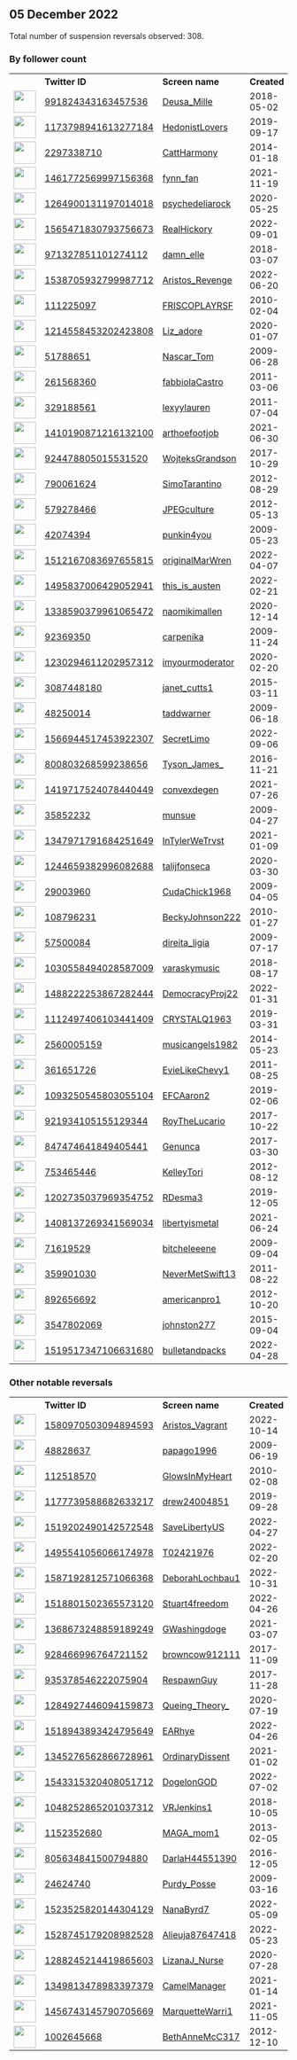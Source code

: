 
## 05 December 2022
Total number of suspension reversals observed: 308.

### By follower count
<table><tr><th></th><th align="left">Twitter ID</th><th align="left">Screen name</th>
<th align="left">Created</th><th align="left">Status</th><th align="left">Suspended</th><th align="left">Followers</th>
<tr><td><a href="https://pbs.twimg.com/profile_images/1007327926579335169/xyD8RxRh_normal.jpg"><img src="https://pbs.twimg.com/profile_images/1007327926579335169/xyD8RxRh_normal.jpg" width="40px" height="40px" align="center"/></a></td><td><a href="https://twitter.com/intent/user?user_id=991824343163457536">991824343163457536</a></td><td><a href="https://twitter.com/Deusa_Mille">Deusa_Mille</a></td><td>2018-05-02</td><td align="center"></td><td>2022-10-13</td><td>170720</td></tr>
<tr><td><a href="https://pbs.twimg.com/profile_images/1336746276650700807/JA_5LnMc_normal.jpg"><img src="https://pbs.twimg.com/profile_images/1336746276650700807/JA_5LnMc_normal.jpg" width="40px" height="40px" align="center"/></a></td><td><a href="https://twitter.com/intent/user?user_id=1173798941613277184">1173798941613277184</a></td><td><a href="https://twitter.com/HedonistLovers">HedonistLovers</a></td><td>2019-09-17</td><td align="center"></td><td></td><td>56852</td></tr>
<tr><td><a href="https://pbs.twimg.com/profile_images/1612488850160635905/EUlJEkId_normal.jpg"><img src="https://pbs.twimg.com/profile_images/1612488850160635905/EUlJEkId_normal.jpg" width="40px" height="40px" align="center"/></a></td><td><a href="https://twitter.com/intent/user?user_id=2297338710">2297338710</a></td><td><a href="https://twitter.com/CattHarmony">CattHarmony</a></td><td>2014-01-18</td><td align="center"></td><td>2022-10-29</td><td>32559</td></tr>
<tr><td><a href="https://pbs.twimg.com/profile_images/1463378574384185346/fJbHBd1S_normal.jpg"><img src="https://pbs.twimg.com/profile_images/1463378574384185346/fJbHBd1S_normal.jpg" width="40px" height="40px" align="center"/></a></td><td><a href="https://twitter.com/intent/user?user_id=1461772569997156368">1461772569997156368</a></td><td><a href="https://twitter.com/fynn_fan">fynn_fan</a></td><td>2021-11-19</td><td align="center"></td><td>2022-07-07</td><td>30953</td></tr>
<tr><td><a href="https://pbs.twimg.com/profile_images/1269518557525823488/BZ1e5Tdh_normal.jpg"><img src="https://pbs.twimg.com/profile_images/1269518557525823488/BZ1e5Tdh_normal.jpg" width="40px" height="40px" align="center"/></a></td><td><a href="https://twitter.com/intent/user?user_id=1264900131197014018">1264900131197014018</a></td><td><a href="https://twitter.com/psychedeliarock">psychedeliarock</a></td><td>2020-05-25</td><td align="center"></td><td></td><td>21961</td></tr>
<tr><td><a href="https://pbs.twimg.com/profile_images/1607056031687004161/Z_q8dmIJ_normal.jpg"><img src="https://pbs.twimg.com/profile_images/1607056031687004161/Z_q8dmIJ_normal.jpg" width="40px" height="40px" align="center"/></a></td><td><a href="https://twitter.com/intent/user?user_id=1565471830793756673">1565471830793756673</a></td><td><a href="https://twitter.com/RealHickory">RealHickory</a></td><td>2022-09-01</td><td align="center"></td><td>2022-11-10</td><td>21747</td></tr>
<tr><td><a href="https://pbs.twimg.com/profile_images/1610811570409582600/LVucLDjq_normal.jpg"><img src="https://pbs.twimg.com/profile_images/1610811570409582600/LVucLDjq_normal.jpg" width="40px" height="40px" align="center"/></a></td><td><a href="https://twitter.com/intent/user?user_id=971327851101274112">971327851101274112</a></td><td><a href="https://twitter.com/damn_elle">damn_elle</a></td><td>2018-03-07</td><td align="center"></td><td></td><td>20482</td></tr>
<tr><td><a href="https://pbs.twimg.com/profile_images/1538708883442700288/E6r_4BIc_normal.jpg"><img src="https://pbs.twimg.com/profile_images/1538708883442700288/E6r_4BIc_normal.jpg" width="40px" height="40px" align="center"/></a></td><td><a href="https://twitter.com/intent/user?user_id=1538705932799987712">1538705932799987712</a></td><td><a href="https://twitter.com/Aristos_Revenge">Aristos_Revenge</a></td><td>2022-06-20</td><td align="center"></td><td>2022-10-14</td><td>20012</td></tr>
<tr><td><a href="https://pbs.twimg.com/profile_images/1618303713281728514/DTg0SkuM_normal.png"><img src="https://pbs.twimg.com/profile_images/1618303713281728514/DTg0SkuM_normal.png" width="40px" height="40px" align="center"/></a></td><td><a href="https://twitter.com/intent/user?user_id=111225097">111225097</a></td><td><a href="https://twitter.com/FRISCOPLAYRSF">FRISCOPLAYRSF</a></td><td>2010-02-04</td><td align="center"></td><td>2022-12-05</td><td>19784</td></tr>
<tr><td><a href="https://pbs.twimg.com/profile_images/1232238288355852289/pUO6CCGq_normal.jpg"><img src="https://pbs.twimg.com/profile_images/1232238288355852289/pUO6CCGq_normal.jpg" width="40px" height="40px" align="center"/></a></td><td><a href="https://twitter.com/intent/user?user_id=1214558453202423808">1214558453202423808</a></td><td><a href="https://twitter.com/Liz_adore">Liz_adore</a></td><td>2020-01-07</td><td align="center"></td><td>2022-11-08</td><td>19528</td></tr>
<tr><td><a href="https://pbs.twimg.com/profile_images/1373337904425140224/fXOpzXpW_normal.jpg"><img src="https://pbs.twimg.com/profile_images/1373337904425140224/fXOpzXpW_normal.jpg" width="40px" height="40px" align="center"/></a></td><td><a href="https://twitter.com/intent/user?user_id=51788651">51788651</a></td><td><a href="https://twitter.com/Nascar_Tom">Nascar_Tom</a></td><td>2009-06-28</td><td align="center"></td><td>2022-10-28</td><td>17830</td></tr>
<tr><td><a href="https://pbs.twimg.com/profile_images/1074441621712891904/dHNik3ut_normal.jpg"><img src="https://pbs.twimg.com/profile_images/1074441621712891904/dHNik3ut_normal.jpg" width="40px" height="40px" align="center"/></a></td><td><a href="https://twitter.com/intent/user?user_id=261568360">261568360</a></td><td><a href="https://twitter.com/fabbiolaCastro">fabbiolaCastro</a></td><td>2011-03-06</td><td align="center"></td><td></td><td>15749</td></tr>
<tr><td><a href="https://pbs.twimg.com/profile_images/1598727282914385922/v9SGYXbm_normal.jpg"><img src="https://pbs.twimg.com/profile_images/1598727282914385922/v9SGYXbm_normal.jpg" width="40px" height="40px" align="center"/></a></td><td><a href="https://twitter.com/intent/user?user_id=329188561">329188561</a></td><td><a href="https://twitter.com/lexyylauren">lexyylauren</a></td><td>2011-07-04</td><td align="center"></td><td>2022-11-16</td><td>13441</td></tr>
<tr><td><a href="https://pbs.twimg.com/profile_images/1443525927850463235/YaZr4r97_normal.jpg"><img src="https://pbs.twimg.com/profile_images/1443525927850463235/YaZr4r97_normal.jpg" width="40px" height="40px" align="center"/></a></td><td><a href="https://twitter.com/intent/user?user_id=1410190871216132100">1410190871216132100</a></td><td><a href="https://twitter.com/arthoefootjob">arthoefootjob</a></td><td>2021-06-30</td><td align="center"></td><td>2022-04-03</td><td>13042</td></tr>
<tr><td><a href="https://pbs.twimg.com/profile_images/1608941889796857861/X5ZmDm6H_normal.jpg"><img src="https://pbs.twimg.com/profile_images/1608941889796857861/X5ZmDm6H_normal.jpg" width="40px" height="40px" align="center"/></a></td><td><a href="https://twitter.com/intent/user?user_id=924478805015531520">924478805015531520</a></td><td><a href="https://twitter.com/WojteksGrandson">WojteksGrandson</a></td><td>2017-10-29</td><td align="center"></td><td></td><td>10087</td></tr>
<tr><td><a href="https://pbs.twimg.com/profile_images/1599858217210810368/EBw90RGW_normal.jpg"><img src="https://pbs.twimg.com/profile_images/1599858217210810368/EBw90RGW_normal.jpg" width="40px" height="40px" align="center"/></a></td><td><a href="https://twitter.com/intent/user?user_id=790061624">790061624</a></td><td><a href="https://twitter.com/SimoTarantino">SimoTarantino</a></td><td>2012-08-29</td><td align="center"></td><td></td><td>9620</td></tr>
<tr><td><a href="https://pbs.twimg.com/profile_images/1488845868165861377/cB3V-1DS_normal.jpg"><img src="https://pbs.twimg.com/profile_images/1488845868165861377/cB3V-1DS_normal.jpg" width="40px" height="40px" align="center"/></a></td><td><a href="https://twitter.com/intent/user?user_id=579278466">579278466</a></td><td><a href="https://twitter.com/JPEGculture">JPEGculture</a></td><td>2012-05-13</td><td align="center"></td><td>2022-12-05</td><td>9348</td></tr>
<tr><td><a href="https://pbs.twimg.com/profile_images/1603438431320690689/85pP1iph_normal.jpg"><img src="https://pbs.twimg.com/profile_images/1603438431320690689/85pP1iph_normal.jpg" width="40px" height="40px" align="center"/></a></td><td><a href="https://twitter.com/intent/user?user_id=42074394">42074394</a></td><td><a href="https://twitter.com/punkin4you">punkin4you</a></td><td>2009-05-23</td><td align="center"></td><td></td><td>8455</td></tr>
<tr><td><a href="https://pbs.twimg.com/profile_images/1616829531867779078/0sGc-bYd_normal.jpg"><img src="https://pbs.twimg.com/profile_images/1616829531867779078/0sGc-bYd_normal.jpg" width="40px" height="40px" align="center"/></a></td><td><a href="https://twitter.com/intent/user?user_id=1512167083697655815">1512167083697655815</a></td><td><a href="https://twitter.com/originalMarWren">originalMarWren</a></td><td>2022-04-07</td><td align="center"></td><td>2022-08-26</td><td>8342</td></tr>
<tr><td><a href="https://pbs.twimg.com/profile_images/1602490172108578817/Xw1H_J3M_normal.jpg"><img src="https://pbs.twimg.com/profile_images/1602490172108578817/Xw1H_J3M_normal.jpg" width="40px" height="40px" align="center"/></a></td><td><a href="https://twitter.com/intent/user?user_id=1495837006429052941">1495837006429052941</a></td><td><a href="https://twitter.com/this_is_austen">this_is_austen</a></td><td>2022-02-21</td><td align="center"></td><td>2022-08-29</td><td>7914</td></tr>
<tr><td><a href="https://pbs.twimg.com/profile_images/1602234802744197121/g23ODwSn_normal.png"><img src="https://pbs.twimg.com/profile_images/1602234802744197121/g23ODwSn_normal.png" width="40px" height="40px" align="center"/></a></td><td><a href="https://twitter.com/intent/user?user_id=1338590379961065472">1338590379961065472</a></td><td><a href="https://twitter.com/naomikimallen">naomikimallen</a></td><td>2020-12-14</td><td align="center"></td><td>2022-09-23</td><td>7811</td></tr>
<tr><td><a href="https://pbs.twimg.com/profile_images/1604143168441786369/OOpaL-md_normal.jpg"><img src="https://pbs.twimg.com/profile_images/1604143168441786369/OOpaL-md_normal.jpg" width="40px" height="40px" align="center"/></a></td><td><a href="https://twitter.com/intent/user?user_id=92369350">92369350</a></td><td><a href="https://twitter.com/carpenika">carpenika</a></td><td>2009-11-24</td><td align="center"></td><td></td><td>7433</td></tr>
<tr><td><a href="https://pbs.twimg.com/profile_images/1572269013421400065/hcd_5iUR_normal.jpg"><img src="https://pbs.twimg.com/profile_images/1572269013421400065/hcd_5iUR_normal.jpg" width="40px" height="40px" align="center"/></a></td><td><a href="https://twitter.com/intent/user?user_id=1230294611202957312">1230294611202957312</a></td><td><a href="https://twitter.com/imyourmoderator">imyourmoderator</a></td><td>2020-02-20</td><td align="center"></td><td>2022-12-03</td><td>7167</td></tr>
<tr><td><a href="https://pbs.twimg.com/profile_images/1609703151518580740/DwjHZnjc_normal.jpg"><img src="https://pbs.twimg.com/profile_images/1609703151518580740/DwjHZnjc_normal.jpg" width="40px" height="40px" align="center"/></a></td><td><a href="https://twitter.com/intent/user?user_id=3087448180">3087448180</a></td><td><a href="https://twitter.com/janet_cutts1">janet_cutts1</a></td><td>2015-03-11</td><td align="center"></td><td>2022-07-09</td><td>6677</td></tr>
<tr><td><a href="https://pbs.twimg.com/profile_images/1599586832080982016/NOtEpBuB_normal.jpg"><img src="https://pbs.twimg.com/profile_images/1599586832080982016/NOtEpBuB_normal.jpg" width="40px" height="40px" align="center"/></a></td><td><a href="https://twitter.com/intent/user?user_id=48250014">48250014</a></td><td><a href="https://twitter.com/taddwarner">taddwarner</a></td><td>2009-06-18</td><td align="center"></td><td>2022-12-04</td><td>6543</td></tr>
<tr><td><a href="https://pbs.twimg.com/profile_images/1606131995108679683/wOiNLLTY_normal.jpg"><img src="https://pbs.twimg.com/profile_images/1606131995108679683/wOiNLLTY_normal.jpg" width="40px" height="40px" align="center"/></a></td><td><a href="https://twitter.com/intent/user?user_id=1566944517453922307">1566944517453922307</a></td><td><a href="https://twitter.com/SecretLimo">SecretLimo</a></td><td>2022-09-06</td><td align="center"></td><td>2022-12-05</td><td>6325</td></tr>
<tr><td><a href="https://pbs.twimg.com/profile_images/1599835673401647104/-lvTqOsq_normal.jpg"><img src="https://pbs.twimg.com/profile_images/1599835673401647104/-lvTqOsq_normal.jpg" width="40px" height="40px" align="center"/></a></td><td><a href="https://twitter.com/intent/user?user_id=800803268599238656">800803268599238656</a></td><td><a href="https://twitter.com/Tyson_James_">Tyson_James_</a></td><td>2016-11-21</td><td align="center"></td><td>2022-05-27</td><td>6214</td></tr>
<tr><td><a href="https://pbs.twimg.com/profile_images/1599862742915158047/R65GNtxI_normal.jpg"><img src="https://pbs.twimg.com/profile_images/1599862742915158047/R65GNtxI_normal.jpg" width="40px" height="40px" align="center"/></a></td><td><a href="https://twitter.com/intent/user?user_id=1419717524078440449">1419717524078440449</a></td><td><a href="https://twitter.com/convexdegen">convexdegen</a></td><td>2021-07-26</td><td align="center"></td><td>2022-07-13</td><td>5718</td></tr>
<tr><td><a href="https://pbs.twimg.com/profile_images/2763427927/28f10bc8a38d371cba103670b406aa97_normal.jpeg"><img src="https://pbs.twimg.com/profile_images/2763427927/28f10bc8a38d371cba103670b406aa97_normal.jpeg" width="40px" height="40px" align="center"/></a></td><td><a href="https://twitter.com/intent/user?user_id=35852232">35852232</a></td><td><a href="https://twitter.com/munsue">munsue</a></td><td>2009-04-27</td><td align="center"></td><td>2022-10-29</td><td>5574</td></tr>
<tr><td><a href="https://pbs.twimg.com/profile_images/1615190171259142147/WQN12MGM_normal.jpg"><img src="https://pbs.twimg.com/profile_images/1615190171259142147/WQN12MGM_normal.jpg" width="40px" height="40px" align="center"/></a></td><td><a href="https://twitter.com/intent/user?user_id=1347971791684251649">1347971791684251649</a></td><td><a href="https://twitter.com/InTylerWeTrvst">InTylerWeTrvst</a></td><td>2021-01-09</td><td align="center"></td><td>2022-04-23</td><td>5389</td></tr>
<tr><td><a href="https://pbs.twimg.com/profile_images/1415143229037633539/xzquHQHi_normal.jpg"><img src="https://pbs.twimg.com/profile_images/1415143229037633539/xzquHQHi_normal.jpg" width="40px" height="40px" align="center"/></a></td><td><a href="https://twitter.com/intent/user?user_id=1244659382996082688">1244659382996082688</a></td><td><a href="https://twitter.com/talijfonseca">talijfonseca</a></td><td>2020-03-30</td><td align="center"></td><td>2022-10-23</td><td>5287</td></tr>
<tr><td><a href="https://pbs.twimg.com/profile_images/1204475399427809285/bwTf--rf_normal.jpg"><img src="https://pbs.twimg.com/profile_images/1204475399427809285/bwTf--rf_normal.jpg" width="40px" height="40px" align="center"/></a></td><td><a href="https://twitter.com/intent/user?user_id=29003960">29003960</a></td><td><a href="https://twitter.com/CudaChick1968">CudaChick1968</a></td><td>2009-04-05</td><td align="center"></td><td>2022-10-29</td><td>5224</td></tr>
<tr><td><a href="https://pbs.twimg.com/profile_images/657811150/Becky_-1_2006_normal.JPG"><img src="https://pbs.twimg.com/profile_images/657811150/Becky_-1_2006_normal.JPG" width="40px" height="40px" align="center"/></a></td><td><a href="https://twitter.com/intent/user?user_id=108796231">108796231</a></td><td><a href="https://twitter.com/BeckyJohnson222">BeckyJohnson222</a></td><td>2010-01-27</td><td align="center"></td><td>2022-07-08</td><td>4345</td></tr>
<tr><td><a href="https://pbs.twimg.com/profile_images/1618841027187548161/d-Kz5yk1_normal.jpg"><img src="https://pbs.twimg.com/profile_images/1618841027187548161/d-Kz5yk1_normal.jpg" width="40px" height="40px" align="center"/></a></td><td><a href="https://twitter.com/intent/user?user_id=57500084">57500084</a></td><td><a href="https://twitter.com/direita_ligia">direita_ligia</a></td><td>2009-07-17</td><td align="center"></td><td>2022-10-23</td><td>4018</td></tr>
<tr><td><a href="https://pbs.twimg.com/profile_images/1619177886652694528/GPGG4PHn_normal.jpg"><img src="https://pbs.twimg.com/profile_images/1619177886652694528/GPGG4PHn_normal.jpg" width="40px" height="40px" align="center"/></a></td><td><a href="https://twitter.com/intent/user?user_id=1030558494028587009">1030558494028587009</a></td><td><a href="https://twitter.com/varaskymusic">varaskymusic</a></td><td>2018-08-17</td><td align="center"></td><td>2022-12-05</td><td>3669</td></tr>
<tr><td><a href="https://pbs.twimg.com/profile_images/1488226238334476288/3sRb9He0_normal.jpg"><img src="https://pbs.twimg.com/profile_images/1488226238334476288/3sRb9He0_normal.jpg" width="40px" height="40px" align="center"/></a></td><td><a href="https://twitter.com/intent/user?user_id=1488222253867282444">1488222253867282444</a></td><td><a href="https://twitter.com/DemocracyProj22">DemocracyProj22</a></td><td>2022-01-31</td><td align="center"></td><td>2022-11-22</td><td>3449</td></tr>
<tr><td><a href="https://pbs.twimg.com/profile_images/1112497638476263424/9H_jYdo0_normal.jpg"><img src="https://pbs.twimg.com/profile_images/1112497638476263424/9H_jYdo0_normal.jpg" width="40px" height="40px" align="center"/></a></td><td><a href="https://twitter.com/intent/user?user_id=1112497406103441409">1112497406103441409</a></td><td><a href="https://twitter.com/CRYSTALQ1963">CRYSTALQ1963</a></td><td>2019-03-31</td><td align="center"></td><td>2022-10-29</td><td>3199</td></tr>
<tr><td><a href="https://pbs.twimg.com/profile_images/1536395617135734789/wufDQmv8_normal.jpg"><img src="https://pbs.twimg.com/profile_images/1536395617135734789/wufDQmv8_normal.jpg" width="40px" height="40px" align="center"/></a></td><td><a href="https://twitter.com/intent/user?user_id=2560005159">2560005159</a></td><td><a href="https://twitter.com/musicangels1982">musicangels1982</a></td><td>2014-05-23</td><td align="center"></td><td>2022-10-29</td><td>3162</td></tr>
<tr><td><a href="https://pbs.twimg.com/profile_images/1255103161930518530/1T-ZoYlf_normal.jpg"><img src="https://pbs.twimg.com/profile_images/1255103161930518530/1T-ZoYlf_normal.jpg" width="40px" height="40px" align="center"/></a></td><td><a href="https://twitter.com/intent/user?user_id=361651726">361651726</a></td><td><a href="https://twitter.com/EvieLikeChevy1">EvieLikeChevy1</a></td><td>2011-08-25</td><td align="center"></td><td></td><td>2978</td></tr>
<tr><td><a href="https://pbs.twimg.com/profile_images/1599907316731617280/Q-EzyWGV_normal.jpg"><img src="https://pbs.twimg.com/profile_images/1599907316731617280/Q-EzyWGV_normal.jpg" width="40px" height="40px" align="center"/></a></td><td><a href="https://twitter.com/intent/user?user_id=1093250545803055104">1093250545803055104</a></td><td><a href="https://twitter.com/EFCAaron2">EFCAaron2</a></td><td>2019-02-06</td><td align="center"></td><td></td><td>2896</td></tr>
<tr><td><a href="https://pbs.twimg.com/profile_images/1601378610442551297/Z8t6ED6M_normal.jpg"><img src="https://pbs.twimg.com/profile_images/1601378610442551297/Z8t6ED6M_normal.jpg" width="40px" height="40px" align="center"/></a></td><td><a href="https://twitter.com/intent/user?user_id=921934105155129344">921934105155129344</a></td><td><a href="https://twitter.com/RoyTheLucario">RoyTheLucario</a></td><td>2017-10-22</td><td align="center"></td><td></td><td>2820</td></tr>
<tr><td><a href="https://pbs.twimg.com/profile_images/1193878046740226050/hd5o825n_normal.jpg"><img src="https://pbs.twimg.com/profile_images/1193878046740226050/hd5o825n_normal.jpg" width="40px" height="40px" align="center"/></a></td><td><a href="https://twitter.com/intent/user?user_id=847474641849405441">847474641849405441</a></td><td><a href="https://twitter.com/Genunca">Genunca</a></td><td>2017-03-30</td><td align="center"></td><td>2022-09-09</td><td>2588</td></tr>
<tr><td><a href="https://pbs.twimg.com/profile_images/1304244808911908864/_NhT4W_A_normal.jpg"><img src="https://pbs.twimg.com/profile_images/1304244808911908864/_NhT4W_A_normal.jpg" width="40px" height="40px" align="center"/></a></td><td><a href="https://twitter.com/intent/user?user_id=753465446">753465446</a></td><td><a href="https://twitter.com/KelleyTori">KelleyTori</a></td><td>2012-08-12</td><td align="center"></td><td></td><td>2544</td></tr>
<tr><td><a href="https://pbs.twimg.com/profile_images/1219087687337967618/uqciylUG_normal.jpg"><img src="https://pbs.twimg.com/profile_images/1219087687337967618/uqciylUG_normal.jpg" width="40px" height="40px" align="center"/></a></td><td><a href="https://twitter.com/intent/user?user_id=1202735037969354752">1202735037969354752</a></td><td><a href="https://twitter.com/RDesma3">RDesma3</a></td><td>2019-12-05</td><td align="center"></td><td></td><td>2525</td></tr>
<tr><td><a href="https://pbs.twimg.com/profile_images/1536570414696218626/4avh9_DI_normal.jpg"><img src="https://pbs.twimg.com/profile_images/1536570414696218626/4avh9_DI_normal.jpg" width="40px" height="40px" align="center"/></a></td><td><a href="https://twitter.com/intent/user?user_id=1408137269341569034">1408137269341569034</a></td><td><a href="https://twitter.com/libertyismetal">libertyismetal</a></td><td>2021-06-24</td><td align="center"></td><td>2022-06-22</td><td>2445</td></tr>
<tr><td><a href="https://pbs.twimg.com/profile_images/1235704589749534720/GzF6AZLu_normal.jpg"><img src="https://pbs.twimg.com/profile_images/1235704589749534720/GzF6AZLu_normal.jpg" width="40px" height="40px" align="center"/></a></td><td><a href="https://twitter.com/intent/user?user_id=71619529">71619529</a></td><td><a href="https://twitter.com/bitcheleeene">bitcheleeene</a></td><td>2009-09-04</td><td align="center"></td><td></td><td>2315</td></tr>
<tr><td><a href="https://pbs.twimg.com/profile_images/1608356573411155968/07vXYSM6_normal.jpg"><img src="https://pbs.twimg.com/profile_images/1608356573411155968/07vXYSM6_normal.jpg" width="40px" height="40px" align="center"/></a></td><td><a href="https://twitter.com/intent/user?user_id=359901030">359901030</a></td><td><a href="https://twitter.com/NeverMetSwift13">NeverMetSwift13</a></td><td>2011-08-22</td><td align="center"></td><td></td><td>2294</td></tr>
<tr><td><a href="https://pbs.twimg.com/profile_images/1176030619563896832/geSUXw-e_normal.jpg"><img src="https://pbs.twimg.com/profile_images/1176030619563896832/geSUXw-e_normal.jpg" width="40px" height="40px" align="center"/></a></td><td><a href="https://twitter.com/intent/user?user_id=892656692">892656692</a></td><td><a href="https://twitter.com/americanpro1">americanpro1</a></td><td>2012-10-20</td><td align="center"></td><td></td><td>2263</td></tr>
<tr><td><a href="https://pbs.twimg.com/profile_images/1024416529532760065/TApc0OZ1_normal.jpg"><img src="https://pbs.twimg.com/profile_images/1024416529532760065/TApc0OZ1_normal.jpg" width="40px" height="40px" align="center"/></a></td><td><a href="https://twitter.com/intent/user?user_id=3547802069">3547802069</a></td><td><a href="https://twitter.com/johnston277">johnston277</a></td><td>2015-09-04</td><td align="center"></td><td></td><td>2225</td></tr>
<tr><td><a href="https://pbs.twimg.com/profile_images/1524233180806492160/UWTuhX7D_normal.jpg"><img src="https://pbs.twimg.com/profile_images/1524233180806492160/UWTuhX7D_normal.jpg" width="40px" height="40px" align="center"/></a></td><td><a href="https://twitter.com/intent/user?user_id=1519517347106631680">1519517347106631680</a></td><td><a href="https://twitter.com/bulletandpacks">bulletandpacks</a></td><td>2022-04-28</td><td align="center"></td><td>2022-10-20</td><td>2207</td></tr>
</table>

### Other notable reversals
<table><tr><th></th><th align="left">Twitter ID</th><th align="left">Screen name</th>
<th align="left">Created</th><th align="left">Status</th><th align="left">Suspended</th><th align="left">Followers</th>
<tr><td><a href="https://pbs.twimg.com/profile_images/1580970894415040513/s5Edgn0v_normal.jpg"><img src="https://pbs.twimg.com/profile_images/1580970894415040513/s5Edgn0v_normal.jpg" width="40px" height="40px" align="center"/></a></td><td><a href="https://twitter.com/intent/user?user_id=1580970503094894593">1580970503094894593</a></td><td><a href="https://twitter.com/Aristos_Vagrant">Aristos_Vagrant</a></td><td>2022-10-14</td><td align="center"></td><td>2022-10-17</td><td>793</td></tr>
<tr><td><a href="https://pbs.twimg.com/profile_images/1571367490424381441/UzEmqiIo_normal.jpg"><img src="https://pbs.twimg.com/profile_images/1571367490424381441/UzEmqiIo_normal.jpg" width="40px" height="40px" align="center"/></a></td><td><a href="https://twitter.com/intent/user?user_id=48828637">48828637</a></td><td><a href="https://twitter.com/papago1996">papago1996</a></td><td>2009-06-19</td><td align="center"></td><td>2022-12-05</td><td>2019</td></tr>
<tr><td><a href="https://pbs.twimg.com/profile_images/1596737342030499841/ocCGJM4G_normal.jpg"><img src="https://pbs.twimg.com/profile_images/1596737342030499841/ocCGJM4G_normal.jpg" width="40px" height="40px" align="center"/></a></td><td><a href="https://twitter.com/intent/user?user_id=112518570">112518570</a></td><td><a href="https://twitter.com/GlowsInMyHeart">GlowsInMyHeart</a></td><td>2010-02-08</td><td align="center"></td><td>2022-12-01</td><td>1505</td></tr>
<tr><td><a href="https://pbs.twimg.com/profile_images/1607753264916844546/_5qBaqhm_normal.jpg"><img src="https://pbs.twimg.com/profile_images/1607753264916844546/_5qBaqhm_normal.jpg" width="40px" height="40px" align="center"/></a></td><td><a href="https://twitter.com/intent/user?user_id=1177739588682633217">1177739588682633217</a></td><td><a href="https://twitter.com/drew24004851">drew24004851</a></td><td>2019-09-28</td><td align="center"></td><td>2022-12-05</td><td>304</td></tr>
<tr><td><a href="https://pbs.twimg.com/profile_images/1619322615486717957/Jevr7JxC_normal.jpg"><img src="https://pbs.twimg.com/profile_images/1619322615486717957/Jevr7JxC_normal.jpg" width="40px" height="40px" align="center"/></a></td><td><a href="https://twitter.com/intent/user?user_id=1519202490142572548">1519202490142572548</a></td><td><a href="https://twitter.com/SaveLibertyUS">SaveLibertyUS</a></td><td>2022-04-27</td><td align="center"></td><td>2022-12-01</td><td>411</td></tr>
<tr><td><a href="https://abs.twimg.com/sticky/default_profile_images/default_profile_normal.png"><img src="https://abs.twimg.com/sticky/default_profile_images/default_profile_normal.png" width="40px" height="40px" align="center"/></a></td><td><a href="https://twitter.com/intent/user?user_id=1495541056066174978">1495541056066174978</a></td><td><a href="https://twitter.com/T02421976">T02421976</a></td><td>2022-02-20</td><td align="center"></td><td>2022-11-14</td><td>4</td></tr>
<tr><td><a href="https://pbs.twimg.com/profile_images/1587265386978115584/0-m8acKk_normal.jpg"><img src="https://pbs.twimg.com/profile_images/1587265386978115584/0-m8acKk_normal.jpg" width="40px" height="40px" align="center"/></a></td><td><a href="https://twitter.com/intent/user?user_id=1587192812571066368">1587192812571066368</a></td><td><a href="https://twitter.com/DeborahLochbau1">DeborahLochbau1</a></td><td>2022-10-31</td><td align="center"></td><td>2022-12-05</td><td>1948</td></tr>
<tr><td><a href="https://pbs.twimg.com/profile_images/1613741600655675392/7tYUSOpR_normal.jpg"><img src="https://pbs.twimg.com/profile_images/1613741600655675392/7tYUSOpR_normal.jpg" width="40px" height="40px" align="center"/></a></td><td><a href="https://twitter.com/intent/user?user_id=1518801502365573120">1518801502365573120</a></td><td><a href="https://twitter.com/Stuart4freedom">Stuart4freedom</a></td><td>2022-04-26</td><td align="center"></td><td>2022-12-05</td><td>1209</td></tr>
<tr><td><a href="https://pbs.twimg.com/profile_images/1610354830505291776/W4NDc15o_normal.jpg"><img src="https://pbs.twimg.com/profile_images/1610354830505291776/W4NDc15o_normal.jpg" width="40px" height="40px" align="center"/></a></td><td><a href="https://twitter.com/intent/user?user_id=1368673248859189249">1368673248859189249</a></td><td><a href="https://twitter.com/GWashingdoge">GWashingdoge</a></td><td>2021-03-07</td><td align="center"></td><td>2022-12-05</td><td>685</td></tr>
<tr><td><a href="https://pbs.twimg.com/profile_images/1599806488448360456/5oMP5nkO_normal.jpg"><img src="https://pbs.twimg.com/profile_images/1599806488448360456/5oMP5nkO_normal.jpg" width="40px" height="40px" align="center"/></a></td><td><a href="https://twitter.com/intent/user?user_id=928466996764721152">928466996764721152</a></td><td><a href="https://twitter.com/browncow912111">browncow912111</a></td><td>2017-11-09</td><td align="center"></td><td>2022-11-23</td><td>435</td></tr>
<tr><td><a href="https://pbs.twimg.com/profile_images/1559493844802183168/Xi2S5D5Z_normal.jpg"><img src="https://pbs.twimg.com/profile_images/1559493844802183168/Xi2S5D5Z_normal.jpg" width="40px" height="40px" align="center"/></a></td><td><a href="https://twitter.com/intent/user?user_id=935378546222075904">935378546222075904</a></td><td><a href="https://twitter.com/RespawnGuy">RespawnGuy</a></td><td>2017-11-28</td><td align="center">🔒</td><td>2022-11-08</td><td>161</td></tr>
<tr><td><a href="https://pbs.twimg.com/profile_images/1466747284927004672/Lm-yKUcU_normal.jpg"><img src="https://pbs.twimg.com/profile_images/1466747284927004672/Lm-yKUcU_normal.jpg" width="40px" height="40px" align="center"/></a></td><td><a href="https://twitter.com/intent/user?user_id=1284927446094159873">1284927446094159873</a></td><td><a href="https://twitter.com/Queing_Theory_">Queing_Theory_</a></td><td>2020-07-19</td><td align="center"></td><td>2022-10-29</td><td>929</td></tr>
<tr><td><a href="https://pbs.twimg.com/profile_images/1523416444339298304/yNGJMq61_normal.jpg"><img src="https://pbs.twimg.com/profile_images/1523416444339298304/yNGJMq61_normal.jpg" width="40px" height="40px" align="center"/></a></td><td><a href="https://twitter.com/intent/user?user_id=1518943893424795649">1518943893424795649</a></td><td><a href="https://twitter.com/EARhye">EARhye</a></td><td>2022-04-26</td><td align="center"></td><td>2022-10-19</td><td>1022</td></tr>
<tr><td><a href="https://pbs.twimg.com/profile_images/1519045912743579648/ki8ISqy4_normal.jpg"><img src="https://pbs.twimg.com/profile_images/1519045912743579648/ki8ISqy4_normal.jpg" width="40px" height="40px" align="center"/></a></td><td><a href="https://twitter.com/intent/user?user_id=1345276562866728961">1345276562866728961</a></td><td><a href="https://twitter.com/OrdinaryDissent">OrdinaryDissent</a></td><td>2021-01-02</td><td align="center"></td><td>2022-11-11</td><td>212</td></tr>
<tr><td><a href="https://pbs.twimg.com/profile_images/1579602399865360384/hOsTqWwu_normal.jpg"><img src="https://pbs.twimg.com/profile_images/1579602399865360384/hOsTqWwu_normal.jpg" width="40px" height="40px" align="center"/></a></td><td><a href="https://twitter.com/intent/user?user_id=1543315320408051712">1543315320408051712</a></td><td><a href="https://twitter.com/DogelonGOD">DogelonGOD</a></td><td>2022-07-02</td><td align="center"></td><td>2022-11-29</td><td>230</td></tr>
<tr><td><a href="https://pbs.twimg.com/profile_images/1278082197195554821/CGUA0OG__normal.jpg"><img src="https://pbs.twimg.com/profile_images/1278082197195554821/CGUA0OG__normal.jpg" width="40px" height="40px" align="center"/></a></td><td><a href="https://twitter.com/intent/user?user_id=1048252865201037312">1048252865201037312</a></td><td><a href="https://twitter.com/VRJenkins1">VRJenkins1</a></td><td>2018-10-05</td><td align="center">🔒</td><td>2022-10-29</td><td>726</td></tr>
<tr><td><a href="https://pbs.twimg.com/profile_images/1618655054264664064/anvQ_8kX_normal.jpg"><img src="https://pbs.twimg.com/profile_images/1618655054264664064/anvQ_8kX_normal.jpg" width="40px" height="40px" align="center"/></a></td><td><a href="https://twitter.com/intent/user?user_id=1152352680">1152352680</a></td><td><a href="https://twitter.com/MAGA_mom1">MAGA_mom1</a></td><td>2013-02-05</td><td align="center"></td><td>2022-10-29</td><td>376</td></tr>
<tr><td><a href="https://pbs.twimg.com/profile_images/1291656952611659778/eP7RABTT_normal.jpg"><img src="https://pbs.twimg.com/profile_images/1291656952611659778/eP7RABTT_normal.jpg" width="40px" height="40px" align="center"/></a></td><td><a href="https://twitter.com/intent/user?user_id=805634841500794880">805634841500794880</a></td><td><a href="https://twitter.com/DarlaH44551390">DarlaH44551390</a></td><td>2016-12-05</td><td align="center"></td><td>2022-10-29</td><td>517</td></tr>
<tr><td><a href="https://pbs.twimg.com/profile_images/1616984395071504390/yHnxYCCV_normal.jpg"><img src="https://pbs.twimg.com/profile_images/1616984395071504390/yHnxYCCV_normal.jpg" width="40px" height="40px" align="center"/></a></td><td><a href="https://twitter.com/intent/user?user_id=24624740">24624740</a></td><td><a href="https://twitter.com/Purdy_Posse">Purdy_Posse</a></td><td>2009-03-16</td><td align="center"></td><td>2022-12-05</td><td>509</td></tr>
<tr><td><a href="https://pbs.twimg.com/profile_images/1523537651479027713/JPeGRKlG_normal.jpg"><img src="https://pbs.twimg.com/profile_images/1523537651479027713/JPeGRKlG_normal.jpg" width="40px" height="40px" align="center"/></a></td><td><a href="https://twitter.com/intent/user?user_id=1523525820144304129">1523525820144304129</a></td><td><a href="https://twitter.com/NanaByrd7">NanaByrd7</a></td><td>2022-05-09</td><td align="center"></td><td>2022-10-19</td><td>114</td></tr>
<tr><td><a href="https://pbs.twimg.com/profile_images/1532746393667895296/MJanOXcB_normal.jpg"><img src="https://pbs.twimg.com/profile_images/1532746393667895296/MJanOXcB_normal.jpg" width="40px" height="40px" align="center"/></a></td><td><a href="https://twitter.com/intent/user?user_id=1528745179208982528">1528745179208982528</a></td><td><a href="https://twitter.com/Alieuja87647418">Alieuja87647418</a></td><td>2022-05-23</td><td align="center">🔒</td><td>2022-10-29</td><td>130</td></tr>
<tr><td><a href="https://pbs.twimg.com/profile_images/1289415696754135040/UyyVxkzK_normal.jpg"><img src="https://pbs.twimg.com/profile_images/1289415696754135040/UyyVxkzK_normal.jpg" width="40px" height="40px" align="center"/></a></td><td><a href="https://twitter.com/intent/user?user_id=1288245214419865603">1288245214419865603</a></td><td><a href="https://twitter.com/LizanaJ_Nurse">LizanaJ_Nurse</a></td><td>2020-07-28</td><td align="center"></td><td>2022-10-29</td><td>1223</td></tr>
<tr><td><a href="https://pbs.twimg.com/profile_images/1349813975345729538/DME6ecyD_normal.jpg"><img src="https://pbs.twimg.com/profile_images/1349813975345729538/DME6ecyD_normal.jpg" width="40px" height="40px" align="center"/></a></td><td><a href="https://twitter.com/intent/user?user_id=1349813478983397379">1349813478983397379</a></td><td><a href="https://twitter.com/CamelManager">CamelManager</a></td><td>2021-01-14</td><td align="center"></td><td>2022-09-12</td><td>49</td></tr>
<tr><td><a href="https://pbs.twimg.com/profile_images/1586412054738501632/hTB06xVK_normal.jpg"><img src="https://pbs.twimg.com/profile_images/1586412054738501632/hTB06xVK_normal.jpg" width="40px" height="40px" align="center"/></a></td><td><a href="https://twitter.com/intent/user?user_id=1456743145790705669">1456743145790705669</a></td><td><a href="https://twitter.com/MarquetteWarri1">MarquetteWarri1</a></td><td>2021-11-05</td><td align="center"></td><td>2022-11-08</td><td>32</td></tr>
<tr><td><a href="https://pbs.twimg.com/profile_images/1332332588845977601/eGLa1XTk_normal.jpg"><img src="https://pbs.twimg.com/profile_images/1332332588845977601/eGLa1XTk_normal.jpg" width="40px" height="40px" align="center"/></a></td><td><a href="https://twitter.com/intent/user?user_id=1002645668">1002645668</a></td><td><a href="https://twitter.com/BethAnneMcC317">BethAnneMcC317</a></td><td>2012-12-10</td><td align="center"></td><td>2022-10-29</td><td>923</td></tr>
</table>
